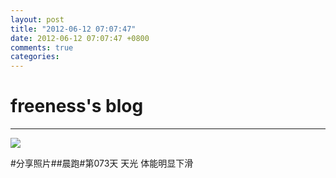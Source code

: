 ```yaml
---
layout: post
title: "2012-06-12 07:07:47"
date: 2012-06-12 07:07:47 +0800
comments: true
categories: 
---
```


# freeness's blog

----------

![](http://okqmqrbgo.bkt.clouddn.com/201206120707471.jpg)

>
\#分享照片\#\#晨跑\#第073天 天光 体能明显下滑